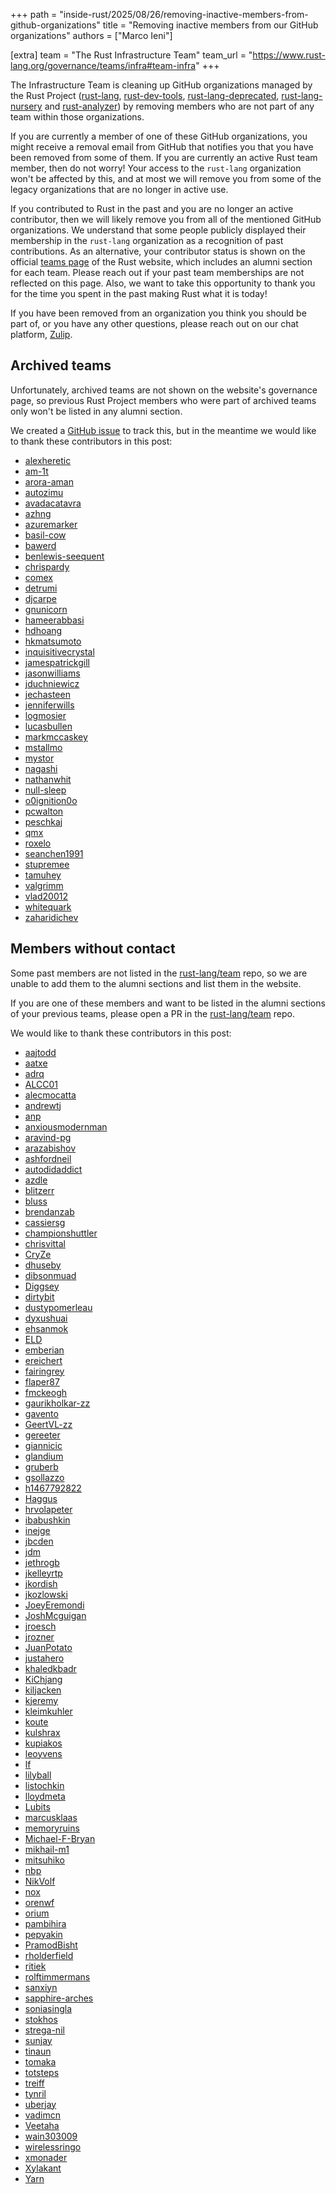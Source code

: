 +++
path = "inside-rust/2025/08/26/removing-inactive-members-from-github-organizations"
title = "Removing inactive members from our GitHub organizations"
authors = ["Marco Ieni"]

[extra]
team = "The Rust Infrastructure Team"
team_url = "https://www.rust-lang.org/governance/teams/infra#team-infra"
+++

The Infrastructure Team is cleaning up GitHub organizations managed by the Rust Project
([rust-lang](https://github.com/rust-lang), [rust-dev-tools](https://github.com/rust-dev-tools), [rust-lang-deprecated](https://github.com/rust-lang-deprecated), [rust-lang-nursery](https://github.com/rust-lang-nursery) and [rust-analyzer](https://github.com/rust-analyzer))
by removing members who are not part of any team within those organizations.

If you are currently a member of one of these GitHub organizations, you might receive a removal email from GitHub that notifies you that you have been removed from some of them.
If you are currently an active Rust team member, then do not worry! Your access to the `rust-lang` organization won't be affected by this, and at most we will remove you from some of the legacy organizations that are no longer in active use.

If you contributed to Rust in the past and you are no longer an active contributor, then we will likely remove you from all of the mentioned GitHub organizations.
We understand that some people publicly displayed their membership in the `rust-lang` organization as a recognition of past contributions.
As an alternative, your contributor status is shown on the official [teams page](https://www.rust-lang.org/governance#teams) of the Rust website, which includes an alumni section for each team.
Please reach out if your past team memberships are not reflected on this page. Also, we want to take this opportunity to thank you for the time you spent in the past making Rust what it is today!

If you have been removed from an organization you think you should be part of, or you have any other questions, please reach out on our chat platform, [Zulip](https://rust-lang.zulipchat.com/#narrow/channel/242791-t-infra/topic/removing.20inactive.20members.20from.20the.20org).

## Archived teams

Unfortunately, archived teams are not shown on the website's governance page, so previous Rust Project
members who were part of archived teams only won't be listed in any alumni section.

We created a [GitHub issue](https://github.com/rust-lang/www.rust-lang.org/issues/2181) to track this,
but in the meantime we would like to thank these contributors in this post:

- [alexheretic](https://github.com/alexheretic)
- [am-1t](https://github.com/am-1t)
- [arora-aman](https://github.com/arora-aman)
- [autozimu](https://github.com/autozimu)
- [avadacatavra](https://github.com/avadacatavra)
- [azhng](https://github.com/azhng)
- [azuremarker](https://github.com/azuremarker)
- [basil-cow](https://github.com/basil-cow)
- [bawerd](https://github.com/bawerd)
- [benlewis-seequent](https://github.com/benlewis-seequent)
- [chrispardy](https://github.com/chrispardy)
- [comex](https://github.com/comex)
- [detrumi](https://github.com/detrumi)
- [djcarpe](https://github.com/djcarpe)
- [gnunicorn](https://github.com/gnunicorn)
- [hameerabbasi](https://github.com/hameerabbasi)
- [hdhoang](https://github.com/hdhoang)
- [hkmatsumoto](https://github.com/hkmatsumoto)
- [inquisitivecrystal](https://github.com/inquisitivecrystal)
- [jamespatrickgill](https://github.com/jamespatrickgill)
- [jasonwilliams](https://github.com/jasonwilliams)
- [jduchniewicz](https://github.com/jduchniewicz)
- [jechasteen](https://github.com/jechasteen)
- [jenniferwills](https://github.com/jenniferwills)
- [logmosier](https://github.com/logmosier)
- [lucasbullen](https://github.com/lucasbullen)
- [markmccaskey](https://github.com/markmccaskey)
- [mstallmo](https://github.com/mstallmo)
- [mystor](https://github.com/mystor)
- [nagashi](https://github.com/nagashi)
- [nathanwhit](https://github.com/nathanwhit)
- [null-sleep](https://github.com/null-sleep)
- [o0ignition0o](https://github.com/o0ignition0o)
- [pcwalton](https://github.com/pcwalton)
- [peschkaj](https://github.com/peschkaj)
- [qmx](https://github.com/qmx)
- [roxelo](https://github.com/roxelo)
- [seanchen1991](https://github.com/seanchen1991)
- [stupremee](https://github.com/stupremee)
- [tamuhey](https://github.com/tamuhey)
- [valgrimm](https://github.com/valgrimm)
- [vlad20012](https://github.com/vlad20012)
- [whitequark](https://github.com/whitequark)
- [zaharidichev](https://github.com/zaharidichev)

## Members without contact

Some past members are not listed in the [rust-lang/team](https://github.com/rust-lang/team) repo, so we
are unable to add them to the alumni sections and list them in the website.

If you are one of these members and want to be listed in the alumni sections of your previous teams,
please open a PR in the [rust-lang/team](https://github.com/rust-lang/team) repo.

We would like to thank these contributors in this post:

- [aajtodd](https://github.com/aajtodd)
- [aatxe](https://github.com/aatxe)
- [adrq](https://github.com/adrq)
- [ALCC01](https://github.com/ALCC01)
- [alecmocatta](https://github.com/alecmocatta)
- [andrewtj](https://github.com/andrewtj)
- [anp](https://github.com/anp)
- [anxiousmodernman](https://github.com/anxiousmodernman)
- [aravind-pg](https://github.com/aravind-pg)
- [arazabishov](https://github.com/arazabishov)
- [ashfordneil](https://github.com/ashfordneil)
- [autodidaddict](https://github.com/autodidaddict)
- [azdle](https://github.com/azdle)
- [blitzerr](https://github.com/blitzerr)
- [bluss](https://github.com/bluss)
- [brendanzab](https://github.com/brendanzab)
- [cassiersg](https://github.com/cassiersg)
- [championshuttler](https://github.com/championshuttler)
- [chrisvittal](https://github.com/chrisvittal)
- [CryZe](https://github.com/CryZe)
- [dhuseby](https://github.com/dhuseby)
- [dibsonmuad](https://github.com/dibsonmuad)
- [Diggsey](https://github.com/Diggsey)
- [dirtybit](https://github.com/dirtybit)
- [dustypomerleau](https://github.com/dustypomerleau)
- [dyxushuai](https://github.com/dyxushuai)
- [ehsanmok](https://github.com/ehsanmok)
- [ELD](https://github.com/ELD)
- [emberian](https://github.com/emberian)
- [ereichert](https://github.com/ereichert)
- [fairingrey](https://github.com/fairingrey)
- [flaper87](https://github.com/flaper87)
- [fmckeogh](https://github.com/fmckeogh)
- [gaurikholkar-zz](https://github.com/gaurikholkar-zz)
- [gavento](https://github.com/gavento)
- [GeertVL-zz](https://github.com/GeertVL-zz)
- [gereeter](https://github.com/gereeter)
- [giannicic](https://github.com/giannicic)
- [glandium](https://github.com/glandium)
- [gruberb](https://github.com/gruberb)
- [gsollazzo](https://github.com/gsollazzo)
- [h1467792822](https://github.com/h1467792822)
- [Haggus](https://github.com/Haggus)
- [hrvolapeter](https://github.com/hrvolapeter)
- [ibabushkin](https://github.com/ibabushkin)
- [inejge](https://github.com/inejge)
- [jbcden](https://github.com/jbcden)
- [jdm](https://github.com/jdm)
- [jethrogb](https://github.com/jethrogb)
- [jkelleyrtp](https://github.com/jkelleyrtp)
- [jkordish](https://github.com/jkordish)
- [jkozlowski](https://github.com/jkozlowski)
- [JoeyEremondi](https://github.com/JoeyEremondi)
- [JoshMcguigan](https://github.com/JoshMcguigan)
- [jroesch](https://github.com/jroesch)
- [jrozner](https://github.com/jrozner)
- [JuanPotato](https://github.com/JuanPotato)
- [justahero](https://github.com/justahero)
- [khaledkbadr](https://github.com/khaledkbadr)
- [KiChjang](https://github.com/KiChjang)
- [kiljacken](https://github.com/kiljacken)
- [kjeremy](https://github.com/kjeremy)
- [kleimkuhler](https://github.com/kleimkuhler)
- [koute](https://github.com/koute)
- [kulshrax](https://github.com/kulshrax)
- [kupiakos](https://github.com/kupiakos)
- [leoyvens](https://github.com/leoyvens)
- [lf](https://github.com/lf)
- [lilyball](https://github.com/lilyball)
- [listochkin](https://github.com/listochkin)
- [lloydmeta](https://github.com/lloydmeta)
- [Lubits](https://github.com/Lubits)
- [marcusklaas](https://github.com/marcusklaas)
- [memoryruins](https://github.com/memoryruins)
- [Michael-F-Bryan](https://github.com/Michael-F-Bryan)
- [mikhail-m1](https://github.com/mikhail-m1)
- [mitsuhiko](https://github.com/mitsuhiko)
- [nbp](https://github.com/nbp)
- [NikVolf](https://github.com/NikVolf)
- [nox](https://github.com/nox)
- [orenwf](https://github.com/orenwf)
- [orium](https://github.com/orium)
- [pambihira](https://github.com/pambihira)
- [pepyakin](https://github.com/pepyakin)
- [PramodBisht](https://github.com/PramodBisht)
- [rholderfield](https://github.com/rholderfield)
- [ritiek](https://github.com/ritiek)
- [rolftimmermans](https://github.com/rolftimmermans)
- [sanxiyn](https://github.com/sanxiyn)
- [sapphire-arches](https://github.com/sapphire-arches)
- [soniasingla](https://github.com/soniasingla)
- [stokhos](https://github.com/stokhos)
- [strega-nil](https://github.com/strega-nil)
- [sunjay](https://github.com/sunjay)
- [tinaun](https://github.com/tinaun)
- [tomaka](https://github.com/tomaka)
- [totsteps](https://github.com/totsteps)
- [treiff](https://github.com/treiff)
- [tynril](https://github.com/tynril)
- [uberjay](https://github.com/uberjay)
- [vadimcn](https://github.com/vadimcn)
- [Veetaha](https://github.com/Veetaha)
- [wain303009](https://github.com/wain303009)
- [wirelessringo](https://github.com/wirelessringo)
- [xmonader](https://github.com/xmonader)
- [Xylakant](https://github.com/Xylakant)
- [Yarn](https://github.com/Yarn)
